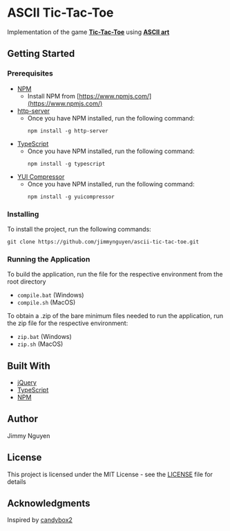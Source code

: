 # ASCII Tic-Tac-Toe

Implementation of the game **[Tic-Tac-Toe](https://en.wikipedia.org/wiki/Tic-tac-toe)** using **[ASCII art](https://en.wikipedia.org/wiki/ASCII_art)**

## Getting Started

### Prerequisites

* [NPM](https://www.npmjs.com/)
	* Install NPM from [https://www.npmjs.com/](https://www.npmjs.com/)
* [http-server](https://github.com/indexzero/http-server#readme)
	* Once you have NPM installed, run the following command:
		```
		npm install -g http-server
		```
* [TypeScript](https://www.typescriptlang.org/)
	* Once you have NPM installed, run the following command:
		```
		npm install -g typescript
		```
* [YUI Compressor](http://yui.github.io/yuicompressor/)
	* Once you have NPM installed, run the following command:
		```
		npm install -g yuicompressor
		```

### Installing
To install the project, run the following commands:
```
git clone https://github.com/jimmynguyen/ascii-tic-tac-toe.git
```

### Running the Application
To build the application, run the file for the respective environment from the root directory

* `compile.bat` (Windows)
* `compile.sh` (MacOS)

To obtain a .zip of the bare minimum files needed to run the application, run the zip file for the respective environment:

* `zip.bat` (Windows)
* `zip.sh` (MacOS)

## Built With
* [jQuery](https://jquery.com/)
* [TypeScript](https://www.typescriptlang.org/)
* [NPM](https://www.npmjs.com/)

## Author
Jimmy Nguyen

## License
This project is licensed under the MIT License - see the [LICENSE](https://github.com/jimmynguyen/ascii-tic-tac-toe/blob/master/LICENSE) file for details

## Acknowledgments
Inspired by [candybox2](https://github.com/candybox2/candybox2.github.io)